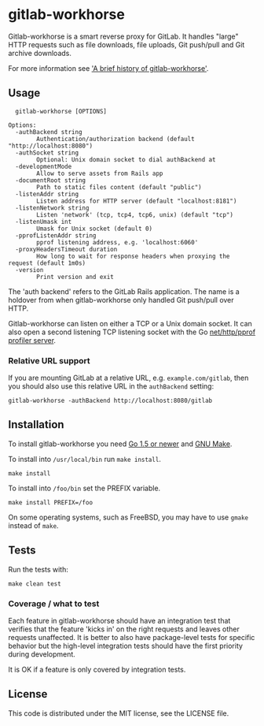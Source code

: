 # gitlab-workhorse

Gitlab-workhorse is a smart reverse proxy for GitLab. It handles
"large" HTTP requests such as file downloads, file uploads, Git
push/pull and Git archive downloads.

For more information see ['A brief history of
gitlab-workhorse'][brief-history-blog].

## Usage

```
  gitlab-workhorse [OPTIONS]

Options:
  -authBackend string
    	Authentication/authorization backend (default "http://localhost:8080")
  -authSocket string
    	Optional: Unix domain socket to dial authBackend at
  -developmentMode
    	Allow to serve assets from Rails app
  -documentRoot string
    	Path to static files content (default "public")
  -listenAddr string
    	Listen address for HTTP server (default "localhost:8181")
  -listenNetwork string
    	Listen 'network' (tcp, tcp4, tcp6, unix) (default "tcp")
  -listenUmask int
    	Umask for Unix socket (default 0)
  -pprofListenAddr string
    	pprof listening address, e.g. 'localhost:6060'
  -proxyHeadersTimeout duration
    	How long to wait for response headers when proxying the request (default 1m0s)
  -version
    	Print version and exit
```

The 'auth backend' refers to the GitLab Rails application. The name is
a holdover from when gitlab-workhorse only handled Git push/pull over
HTTP.

Gitlab-workhorse can listen on either a TCP or a Unix domain socket. It
can also open a second listening TCP listening socket with the Go
[net/http/pprof profiler server](http://golang.org/pkg/net/http/pprof/).

### Relative URL support

If you are mounting GitLab at a relative URL, e.g.
`example.com/gitlab`, then you should also use this relative URL in
the `authBackend` setting:

```
gitlab-workhorse -authBackend http://localhost:8080/gitlab
```

## Installation

To install gitlab-workhorse you need [Go 1.5 or
newer](https://golang.org/dl) and [GNU
Make](https://www.gnu.org/software/make/).

To install into `/usr/local/bin` run `make install`.

```
make install
```

To install into `/foo/bin` set the PREFIX variable.

```
make install PREFIX=/foo
```

On some operating systems, such as FreeBSD, you may have to use
`gmake` instead of `make`.

## Tests

Run the tests with:

```
make clean test
```

### Coverage / what to test

Each feature in gitlab-workhorse should have an integration test that
verifies that the feature 'kicks in' on the right requests and leaves
other requests unaffected. It is better to also have package-level tests
for specific behavior but the high-level integration tests should have
the first priority during development.

It is OK if a feature is only covered by integration tests.

## License

This code is distributed under the MIT license, see the LICENSE file.

[brief-history-blog]: https://about.gitlab.com/2016/04/12/a-brief-history-of-gitlab-workhorse/
